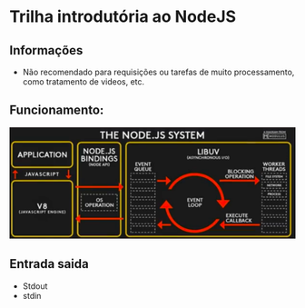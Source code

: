 # Trilha introdutória ao NodeJS

## Informações
 - Não recomendado para requisições ou tarefas de muito processamento, como tratamento de videos, etc.

 ## Funcionamento:

![Funcionamento do NodeJS](./NDJS.png)

 ## Entrada saida

  - Stdout
  - stdin
 
